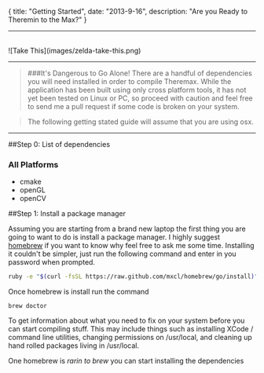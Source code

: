 {
  title: "Getting Started",
  date:  "2013-9-16",
  description: "Are you Ready to Theremin to the Max?"
}

---

<br>
![Take This](images/zelda-take-this.png)
<br>

---

>###It's Dangerous to Go Alone!
>There are a handful of dependencies you will need installed in order to compile Theremax.  While the application has been built using only cross platform tools, it has not yet been tested on Linux or PC, so proceed with caution and feel free to send me a pull request if some code is broken on your system.  

>The following getting stated guide will assume that you are using osx.

---

##Step 0: List of dependencies
### All Platforms
* cmake
* openGL
* openCV

##Step 1: Install a package manager

Assuming you are starting from a brand new laptop the first thing you are going to want to do is install a package manager.  I highly suggest [homebrew](http://brew.sh) if you want to know why feel free to ask me some time.  Installing it couldn't be simpler, just run the following command and enter in you password when prompted.

```bash
ruby -e "$(curl -fsSL https://raw.github.com/mxcl/homebrew/go/install)"
```

Once homebrew is install run the command
```
brew doctor
```
To get information about what you need to fix on your system before you can start compiling stuff.  This may include things such as installing XCode / command line utilities, changing permissions on /usr/local, and cleaning up hand rolled packages living in /usr/local.

One homebrew is *rarin to brew* you can start installing the dependencies